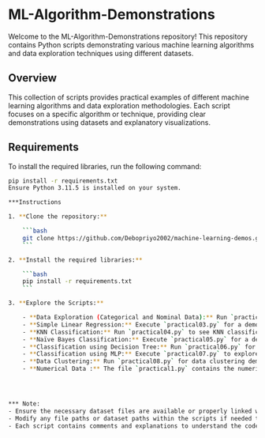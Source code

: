 # ML-Algorithm-Demonstrations

Welcome to the ML-Algorithm-Demonstrations repository! This repository contains Python scripts demonstrating various machine learning algorithms and data exploration techniques using different datasets.

## Overview

This collection of scripts provides practical examples of different machine learning algorithms and data exploration methodologies. Each script focuses on a specific algorithm or technique, providing clear demonstrations using datasets and explanatory visualizations.

## Requirements

To install the required libraries, run the following command:

```bash
pip install -r requirements.txt
Ensure Python 3.11.5 is installed on your system.

***Instructions

1. **Clone the repository:**

    ```bash
    git clone https://github.com/Debopriyo2002/machine-learning-demos.git
    ```

2. **Install the required libraries:**

    ```bash
    pip install -r requirements.txt
    ```

3. **Explore the Scripts:**

    - **Data Exploration (Categorical and Nominal Data):** Run `practical02.py` to explore categorical and nominal data.
    - **Simple Linear Regression:** Execute `practical03.py` for a demonstration of simple linear regression.
    - **KNN Classification:** Run `practical04.py` to see KNN classification in action.
    - **Naïve Bayes Classification:** Execute `practical05.py` for a demonstration of Naïve Bayes classification.
    - **Classification using Decision Tree:** Run `practical06.py` for classification using decision trees.
    - **Classification using MLP:** Execute `practical07.py` to explore classification using Multi-Layer Perceptron.
    - **Data Clustering:** Run `practical08.py` for data clustering demonstration.
    - **Numerical Data :** The file `practical1.py` contains the numerical data used in these demonstrations.




*** Note:
- Ensure the necessary dataset files are available or properly linked within the scripts to execute the demonstrations successfully.
- Modify any file paths or dataset paths within the scripts if needed to match your file structure.
- Each script contains comments and explanations to understand the code and its purpose.
